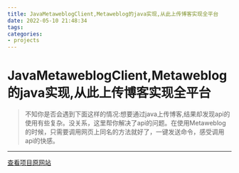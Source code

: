 ```yaml
---
title: JavaMetaweblogClient,Metaweblog的java实现,从此上传博客实现全平台
date: 2022-05-10 21:48:34
tags:
categories:
- projects
---
```

#  JavaMetaweblogClient,Metaweblog的java实现,从此上传博客实现全平台

> 不知你是否会遇到下面这样的情况:想要通过java上传博客,结果却发现api的使用有些复杂。没关系，这里帮你解决了api的问题。在使用Metaweblog的时候，只需要调用网页上同名的方法就好了，一键发送命令，感受调用api的快感。

-------

[查看项目原网站](https://www.sxrhhh.top/JavaMetaweblogClient)
<!--more-->

